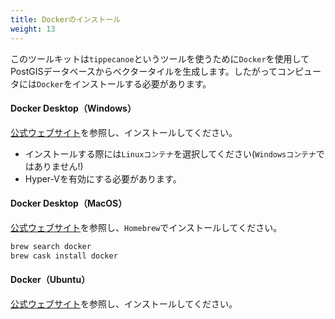 ```yaml
---
title: Dockerのインストール
weight: 13
---
```


このツールキットは`tippecanoe`というツールを使うために`Docker`を使用してPostGISデータベースからベクタータイルを生成します。したがってコンピュータには`Docker`をインストールする必要があります。 

#### Docker Desktop（Windows）
[公式ウェブサイト](https://docs.docker.com/docker-for-windows/install/)を参照し、インストールしてください。

- インストールする際には`Linuxコンテナ`を選択してください(`Windowsコンテナ`ではありません!)
- Hyper-Vを有効にする必要があります。

#### Docker Desktop（MacOS）
[公式ウェブサイト](https://docs.docker.com/docker-for-mac/)を参照し、`Homebrew`でインストールしてください。

```bash
brew search docker
brew cask install docker
```

#### Docker（Ubuntu）
[公式ウェブサイト](https://docs.docker.com/engine/install/ubuntu/)を参照し、インストールしてください。

